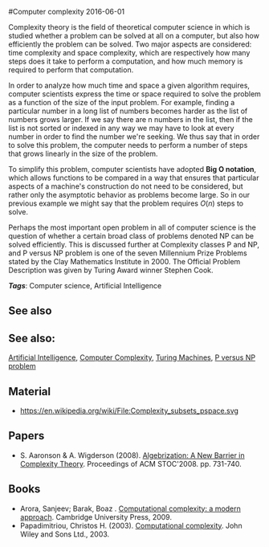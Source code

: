 
#Computer complexity
2016-06-01

Complexity theory is the field of theoretical computer science in which is studied whether a problem can be solved at all on a computer, but also how efficiently the problem can be solved. Two major aspects are considered: time complexity and space complexity, which are respectively how many steps does it take to perform a computation, and how much memory is required to perform that computation.

In order to analyze how much time and space a given algorithm requires, computer scientists express the time or space required to solve the problem as a function of the size of the input problem. For example, finding a particular number in a long list of numbers becomes harder as the list of numbers grows larger. If we say there are n numbers in the list, then if the list is not sorted or indexed in any way we may have to look at every number in order to find the number we're seeking. We thus say that in order to solve this problem, the computer needs to perform a number of steps that grows linearly in the size of the problem.

To simplify this problem, computer scientists have adopted **Big O notation**, which allows functions to be compared in a way that ensures that particular aspects of a machine's construction do not need to be considered, but rather only the asymptotic behavior as problems become large. So in our previous example we might say that the problem requires ${\displaystyle O(n)}$ steps to solve.

Perhaps the most important open problem in all of computer science is the question of whether a certain broad class of problems denoted NP can be solved efficiently. This is discussed further at Complexity classes P and NP, and P versus NP problem is one of the seven Millennium Prize Problems stated by the Clay Mathematics Institute in 2000. The Official Problem Description was given by Turing Award winner Stephen Cook.

***Tags***: Computer science, Artificial Intelligence

## See also
## See also:
[Artificial Intelligence](/artificial_intelligence), [Computer Complexity](/computer_complexity), [Turing Machines](/turing_machines), [P versus NP problem](/p_versus_np_problem)
## Material
* https://en.wikipedia.org/wiki/File:Complexity_subsets_pspace.svg

## Papers
* S. Aaronson & A. Wigderson (2008). [Algebrization: A New Barrier in Complexity Theory](http://www.scottaaronson.com/papers/alg.pdf). Proceedings of ACM STOC'2008. pp. 731-740.

## Books
* Arora, Sanjeev; Barak, Boaz . [Computational complexity: a modern approach](https://www.goodreads.com/book/show/6535065-computational-complexity). Cambridge University Press, 2009.
* Papadimitriou, Christos H. (2003). [Computational complexity](https://www.goodreads.com/book/show/138562.Computational_Complexity). John Wiley and Sons Ltd., 2003.


